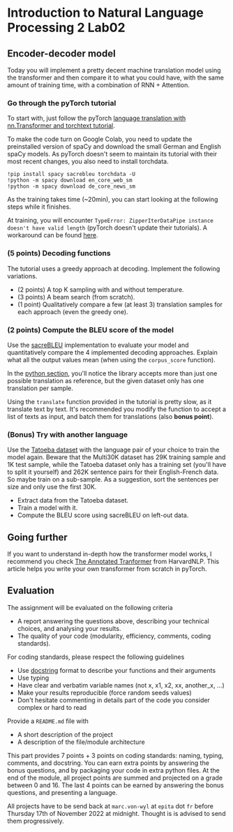 # Introduction to Natural Language Processing 2 Lab02

## Encoder-decoder model

Today you will implement a pretty decent machine translation model using the transformer and then compare it to what you could have, with the same amount of training time, with a combination of RNN + Attention.

###  Go through the pyTorch tutorial

To start with, just follow the pyTorch [language translation with nn.Transformer and torchtext tutorial](https://pytorch.org/tutorials/beginner/translation_transformer.html).

To make the code turn on Google Colab, you need to update the preinstalled version of spaCy and download the small German and English spaCy models. As pyTorch doesn't seem to maintain its tutorial with their most recent changes, you also need to install torchdata.
```
!pip install spacy sacrebleu torchdata -U
!python -m spacy download en_core_web_sm
!python -m spacy download de_core_news_sm
```

As the training takes time (~20min), you can start looking at the following steps while it finishes.

At training, you will encounter `TypeError: ZipperIterDataPipe instance doesn't have valid length` (pyTorch doesn't update their tutorials). A workaround can be found [here](https://github.com/pytorch/tutorials/issues/1868).

### **(5 points)** Decoding functions

The tutorial uses a greedy approach at decoding. Implement the following variations.
* (2 points) A top K sampling with and without temperature.
* (3 points) A beam search (from scratch).
* (1 point) Qualitatively compare a few (at least 3) translation samples for each approach (even the greedy one).

### **(2 points)** Compute the BLEU score of the model

Use the [sacreBLEU](https://github.com/mjpost/sacreBLEU) implementation to evaluate your model and quantitatively compare the 4 implemented decoding approaches. Explain what all the output values mean (when using the `corpus_score` function).

In the [python section](https://github.com/mjpost/sacrebleu#using-sacrebleu-from-python), you'll notice the library accepts more than just one possible translation as reference, but the given dataset only has one translation per sample.

Using the `translate` function provided in the tutorial is pretty slow, as it translate text by text. It's recommended you modify the function to accept a list of texts as input, and batch them for translations (also **bonus point**).

### **(Bonus)** Try with another language

Use the [Tatoeba dataset](https://huggingface.co/datasets/tatoeba) with the language pair of your choice to train the model again. Beware that the Multi30K dataset has 29K training sample and 1K test sample, while the Tatoeba dataset only has a training set (you'll have to split it yourself) and 262K sentence pairs for their English-French data. So maybe train on a sub-sample. As a suggestion, sort the sentences per size and only use the first 30K. 

* Extract data from the Tatoeba dataset.
* Train a model with it.
* Compute the BLEU score using sacreBLEU on left-out data.

## Going further

If you want to understand in-depth how the transformer model works, I recommend you check [The Annotated Tranformer](http://nlp.seas.harvard.edu/2018/04/03/attention.html) from HarvardNLP. This article helps you write your own transformer from scratch in pyTorch.

## Evaluation

The assignment will be evaluated on the following criteria

* A report answering the questions above, describing your technical choices, and analysing your results.
* The quality of your code (modularity, efficiency, comments, coding standards).

For coding standards, please respect the following guidelines
* Use [docstring](https://www.programiz.com/python-programming/docstrings) format to describe your functions and their arguments
* Use typing
* Have clear and verbatim variable names (not x, x1, x2, xx, another_x, ...)
* Make your results reproducible (force random seeds values)
* Don't hesitate commenting in details part of the code you consider complex or hard to read

Provide a `README.md` file with 
* A short description of the project
* A description of the file/module architecture

This part provides 7 points + 3 points on coding standards: naming, typing, comments, and docstring. You can earn extra points by answering the bonus questions, and by packaging your code in extra python files. At the end of the module, all project points are summed and projected on a grade between 0 and 16. The last 4 points can be earned by answering the bonus questions, and presenting a language.

All projects have to be send back at `marc.von-wyl` at `epita` dot `fr` before Thursday 17th of November 2022 at midnight. Thought is is advised to send them progressively.